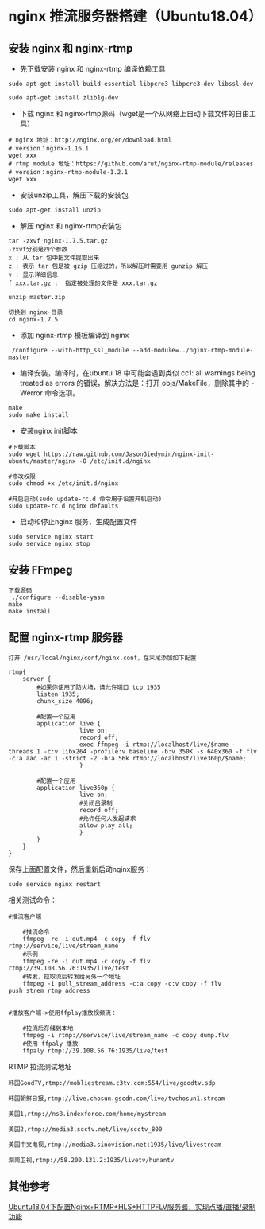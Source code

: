 # nginx 推流服务器搭建（Ubuntu18.04）

## 安装  nginx 和 nginx-rtmp

- 先下载安装  nginx 和 nginx-rtmp 编译依赖工具

```shell
sudo apt-get install build-essential libpcre3 libpcre3-dev libssl-dev

sudo apt-get install zlib1g-dev
```

- 下载 nginx 和 nginx-rtmp源码（wget是一个从网络上自动下载文件的自由工具）

```Shell
# nginx 地址：http://nginx.org/en/download.html
# version：nginx-1.16.1
wget xxx
# rtmp module 地址：https://github.com/arut/nginx-rtmp-module/releases
# version：nginx-rtmp-module-1.2.1
wget xxx
```

- 安装unzip工具，解压下载的安装包

```shell
sudo apt-get install unzip
```

- 解压 nginx 和 nginx-rtmp安装包

```shell
tar -zxvf nginx-1.7.5.tar.gz
-zxvf分别是四个参数
x : 从 tar 包中把文件提取出来
z : 表示 tar 包是被 gzip 压缩过的，所以解压时需要用 gunzip 解压
v : 显示详细信息
f xxx.tar.gz :  指定被处理的文件是 xxx.tar.gz

unzip master.zip

切换到 nginx-目录
cd nginx-1.7.5
```

- 添加 nginx-rtmp 模板编译到 nginx

```shell
./configure --with-http_ssl_module --add-module=../nginx-rtmp-module-master
```

- 编译安装，编译时，在ubuntu 18 中可能会遇到类似 cc1: all warnings being treated as errors 的错误，解决方法是：打开 objs/MakeFile，删除其中的 -Werror 命令选项。

```shell
make
sudo make install
```

- 安装nginx init脚本

```shell
#下载脚本
sudo wget https://raw.github.com/JasonGiedymin/nginx-init-ubuntu/master/nginx -O /etc/init.d/nginx

#修改权限
sudo chmod +x /etc/init.d/nginx

#开启启动(sudo update-rc.d 命令用于设置开机启动)
sudo update-rc.d nginx defaults
```

- 启动和停止nginx 服务，生成配置文件

```shell
sudo service nginx start
sudo service nginx stop
```

## 安装 FFmpeg

```shell
下载源码
 ./configure --disable-yasm
make
make install
```

## 配置 nginx-rtmp 服务器

```shell
打开 /usr/local/nginx/conf/nginx.conf，在末尾添加如下配置

rtmp{
    server {
        #如果你使用了防火墙，请允许端口 tcp 1935
        listen 1935;
        chunk_size 4096;

        #配置一个应用
        application live {
                    live on;
                    record off;
                    exec ffmpeg -i rtmp://localhost/live/$name -threads 1 -c:v libx264 -profile:v baseline -b:v 350K -s 640x360 -f flv -c:a aac -ac 1 -strict -2 -b:a 56k rtmp://localhost/live360p/$name;
                    }

        #配置一个应用
        application live360p {
                    live on;
                    #关闭吕录制
                    record off;
                    #允许任何人发起请求
                    allow play all;
                    }
        }
    }
}

```

保存上面配置文件，然后重新启动nginx服务：

```shell
sudo service nginx restart
```

相关测试命令：

```shell
#推流客户端

    #推流命令
    ffmpeg -re -i out.mp4 -c copy -f flv rtmp://service/live/stream_name
    #示例
    ffmpeg -re -i out.mp4 -c copy -f flv rtmp://39.108.56.76:1935/live/test
    #转发，拉取流后转发给另外一个地址
    ffmpeg -i pull_stream_address -c:a copy -c:v copy -f flv push_strem_rtmp_address


#播放客户端->使用ffplay播放视频流：

    #拉流后存储到本地
    ffmpeg -i rtmp://service/live/stream_name -c copy dump.flv
    #使用 ffpaly 播放
    ffpaly rtmp://39.108.56.76:1935/live/test
```

RTMP 拉流测试地址

```log
韩国GoodTV,rtmp://mobliestream.c3tv.com:554/live/goodtv.sdp

韩国朝鲜日报,rtmp://live.chosun.gscdn.com/live/tvchosun1.stream

美国1,rtmp://ns8.indexforce.com/home/mystream

美国2,rtmp://media3.scctv.net/live/scctv_800

美国中文电视,rtmp://media3.sinovision.net:1935/live/livestream

湖南卫视,rtmp://58.200.131.2:1935/livetv/hunantv
```

## 其他参考

[Ubuntu18.04下配置Nginx+RTMP+HLS+HTTPFLV服务器，实现点播/直播/录制功能](https://www.cnblogs.com/daner1257/p/10549232.html)